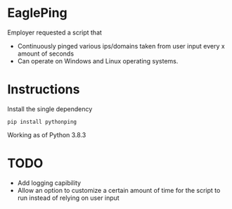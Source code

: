 # EaglePing

Employer requested a script that 
  - Continuously pinged various ips/domains taken from user input every x amount of seconds
  - Can operate on Windows and Linux operating systems.
  
  
# Instructions

Install the single dependency

```
pip install pythonping
```


Working as of Python 3.8.3

# TODO
- Add logging capibility
- Allow an option to customize a certain amount of time for the script to run instead of relying on user input

